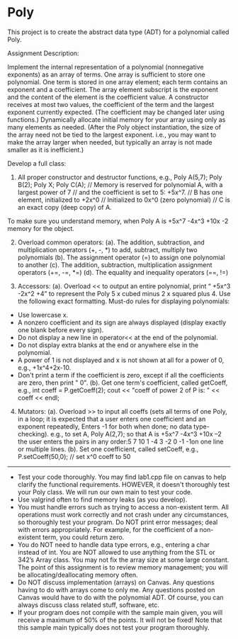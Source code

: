 # Poly
This project is to create the abstract data type (ADT) for a polynomial called Poly.

Assignment Description:

Implement the internal representation of a polynomial (nonnegative exponents) as an array of terms. One array is sufficient to store one polynomial. One term is stored in one array element; each term contains an exponent and a coefficient. The array element subscript is the exponent and the content of the element is the coefficient value. A constructor receives at most two values, the coefficient of the term and the largest exponent currently expected. (The coefficient may be changed later using functions.) Dynamically allocate initial memory for your array using only as many elements as needed. (After the Poly object instantiation, the size of the array need not be tied to the largest exponent. i.e., you may want to make the array larger when needed, but typically an array is not made smaller as it is inefficient.)

Develop a full class:
1. All proper constructor and destructor functions, e.g.,
Poly A(5,7);
Poly B(2); Poly X; Poly C(A);
// Memory is reserved for polynomial A, with a largest power of 7 // and the coefficient is set to 5: +5x^7.
// B has one element, initialized to +2x^0
// Initialized to 0x^0 (zero polynomial) // C is an exact copy (deep copy) of A.

To make sure you understand memory, when Poly A is +5x^7 -4x^3 +10x -2 memory for the object. 

2. Overload common operators:
(a). The addition, subtraction, and multiplication operators (+, -, *) to add, subtract, multiply two polynomials
(b). The assignment operator (=) to assign one polynomial to another
(c). The addition, subtraction, multiplication assignment operators (+=, -=, *=)
(d). The equality and inequality operators (==, !=)

3. Accessors:
(a). Overload << to output an entire polynomial, print “ +5x^3 -2x^2 +4” to represent the Poly 5 x cubed minus 2 x squared plus 4. Use the following exact formatting. Must-do rules for displaying polynomials:
 - Use lowercase x.
 - A nonzero coefficient and its sign are always displayed (display exactly one blank before every sign).
 - Do not display a new line in operator<< at the end of the polynomial.
 - Do not display extra blanks at the end or anywhere else in the polynomial.
 - A power of 1 is not displayed and x is not shown at all for a power of 0, e.g., +1x^4+2x-10.
 - Don't print a term if the coefficient is zero, except if all the coefficients are zero, then print " 0".
 (b). Get one term's coefficient, called getCoeff, e.g.,
     int coeff = P.getCoeff(2);
     cout << "coeff of power 2 of P is: " << coeff << endl;
     
4. Mutators:
(a). Overload >> to input all coeffs (sets all terms of one Poly, in a loop; it is expected that a user enters one coefficient and an exponent repeatedly, Enters -1 for both when done; no data type- checking). e.g.,
to set A, Poly A(2,7); so that A is +5x^7 -4x^3 +10x –2
the user enters the pairs in any order:5 7 10 1 -4 3 -2 0 -1 -1on one line or multiple lines.
(b). Set one coefficient, called setCoeff, e.g., P.setCoeff(50,0); // set x^0 coeff to 50

___________________________________________________________________________________________________________________________________________________________

 -  Test your code thoroughly. You may find lab1.cpp file on canvas to help clarify the functional requirements. HOWEVER, it doesn't thoroughly test your Poly class. We will run our own main to test your code.
 -  Use valgrind often to find memory leaks (as you develop).
 -  You must handle errors such as trying to access a non-existent term. All operations must work correctly and not crash under any circumstances, so thoroughly test your program. Do NOT print error messages; deal with errors appropriately. For example, for the coefficient of a non-existent term, you could return zero.
 -  You do NOT need to handle data type errors, e.g., entering a char instead of int. You are NOT allowed to use anything from the STL or 342’s Array class. You may not fix the array size at some large constant. The point of this assignment is to review memory management; you will be allocating/deallocating memory often.
 - Do NOT discuss implementation (arrays) on Canvas. Any questions having to do with arrays come to only me. Any questions posted on Canvas would have to do with the polynomial ADT. Of course, you can always discuss class related stuff, software, etc.
 -  If your program does not compile with the sample main given, you will receive a maximum of 50% of the points. It will not be fixed! Note that this sample main typically does not test your program thoroughly.

